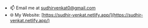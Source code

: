 - 📫 Email me at sudhirvenkat0@gmail.com
- 🌐 My Website: [https://sudhir-venkat.netlify.app/](https://sudhir-venkat.netlify.app/)

<!---
sudhirv1/sudhirv1 is a ✨ special ✨ repository because its `README.md` (this file) appears on your GitHub profile.
You can click the Preview link to take a look at your changes.
--->
